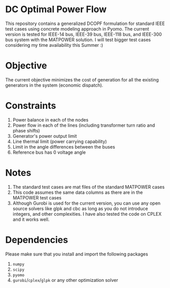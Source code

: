 # DC Optimal Power Flow
This repository contains a generalized DCOPF formulation for standard IEEE test cases using concrete modeling approach in Pyomo. The current version is tested for IEEE-14 bus, IEEE-39 bus, IEEE-118 bus, and IEEE-300 bus system with the MATPOWER solution. I will test bigger test cases considering my time availability this Summer :) 

# Objective
The current objective minimizes the cost of generation for all the existing generators in the system (economic dispatch). 

# Constraints
1. Power balance in each of the nodes
2. Power flow in each of the lines (including transformer turn ratio and phase shifts)
3. Generator's power output limit
4. Line thermal limit (power carrying capability)
5. Limit in the angle differences between the buses
6. Reference bus has 0 voltage angle

# Notes
1. The standard test cases are mat files of the standard MATPOWER cases
2. This code assumes the same data columns as there are in the MATPOWER test cases
3. Although Gurobi is used for the current version, you can use any open source solvers like glpk and cbc as long as you do not introduce integers, and other complexities. I have also tested the code on CPLEX and it works well.    

# Dependencies
Please make sure that you install and import the following packages
1. `numpy`
2. `scipy`
3. `pyomo`
4. `gurobi`/`cplex`/`glpk` or any other optimization solver
